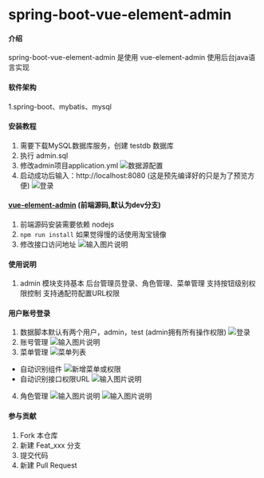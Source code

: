 # spring-boot-vue-element-admin

#### 介绍
spring-boot-vue-element-admin 是使用 vue-element-admin 使用后台java语言实现

#### 软件架构
1.spring-boot、mybatis、mysql

#### 安装教程

1. 需要下载MySQL数据库服务，创建 testdb 数据库
2. 执行 admin.sql 
3. 修改admin项目application.yml
![数据源配置](https://images.gitee.com/uploads/images/2020/0520/093423_ae8028a7_4764922.png "屏幕截图.png")
4. 启动成功后输入：http://localhost:8080  (这是预先编译好的只是为了预览方便)
![登录](https://images.gitee.com/uploads/images/2020/0520/093116_28977fb3_4764922.png "屏幕截图.png")
#### [vue-element-admin](https://gitee.com/liguanfeng/vue-element-admin) (前端源码,默认为dev分支)
1. 前端源码安装需要依赖 nodejs
2. `npm run install`  如果觉得慢的话使用淘宝镜像
3. 修改接口访问地址
![输入图片说明](https://images.gitee.com/uploads/images/2020/0520/094235_656ff355_4764922.png "屏幕截图.png")

#### 使用说明
1.  admin 模块支持基本 后台管理员登录、角色管理、菜单管理 支持按钮级别权限控制 支持通配符配置URL权限

#### 用户账号登录
1. 数据脚本默认有两个用户，admin，test (admin拥有所有操作权限)
![登录](https://images.gitee.com/uploads/images/2020/0520/093116_28977fb3_4764922.png "屏幕截图.png")
2. 账号管理
![输入图片说明](https://images.gitee.com/uploads/images/2020/0520/094446_aae47d00_4764922.png "屏幕截图.png")
3. 菜单管理
![菜单列表](https://images.gitee.com/uploads/images/2020/0520/094636_478421a4_4764922.png "屏幕截图.png")
- 自动识别组件
![新增菜单或权限](https://images.gitee.com/uploads/images/2020/0520/094709_838811a1_4764922.png "屏幕截图.png")
- 自动识别接口权限URL
![输入图片说明](https://images.gitee.com/uploads/images/2020/0520/095048_debe8ab5_4764922.png "屏幕截图.png")
4. 角色管理
![输入图片说明](https://images.gitee.com/uploads/images/2020/0520/095322_1d9fb830_4764922.png "屏幕截图.png")
![输入图片说明](https://images.gitee.com/uploads/images/2020/0520/095354_931e9fe9_4764922.png "屏幕截图.png")
#### 参与贡献

1.  Fork 本仓库
2.  新建 Feat_xxx 分支
3.  提交代码
4.  新建 Pull Request


